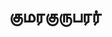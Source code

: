 ---
layout: tagpage
title: "குமரகுருபரர்"
tag: குமரகுருபரர்
description: "குமரகுருபரர் தொடர்புடைய நூல்கள்/கட்டுரைகள்"
robots: noindex
---